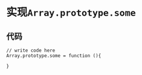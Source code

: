 # 实现`Array.prototype.some`

## 代码
```
// write code here
Array.prototype.some = function (){

}

```